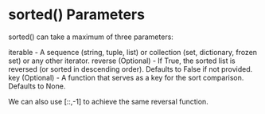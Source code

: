 # sorted() Parameters
sorted() can take a maximum of three parameters:

iterable - A sequence (string, tuple, list) or collection (set, dictionary, frozen set) or any other iterator.
reverse (Optional) - If True, the sorted list is reversed (or sorted in descending order). Defaults to False if not provided.
key (Optional) - A function that serves as a key for the sort comparison. Defaults to None.

We can also use [::,-1] to achieve the same reversal function.